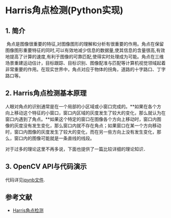 # Harris角点检测(Python实现)

## 1. 简介

 角点是图像很重要的特征,对图像图形的理解和分析有很重要的作用。角点在保留图像图形重要特征的同时,可以有效地减少信息的数据量,使其信息的含量很高,有效地提高了计算的速度,有利于图像的可靠匹配,使得实时处理成为可能。角点在三维场景重建运动估计，目标跟踪、目标识别、图像配准与匹配等计算机视觉领域起着非常重要的作用。在现实世界中，角点对应于物体的拐角，道路的十字路口、丁字路口等。

## 2. Harris角点检测基本原理

 人眼对角点的识别通常是在一个局部的小区域或小窗口完成的。**如果在各个方向上移动这个特征的小窗口，窗口内区域的灰度发生了较大的变化，那么就认为在窗口内遇到了角点。**如果这个特定的窗口在图像各个方向上移动时，窗口内图像的灰度没有发生变化，那么窗口内就不存在角点；如果窗口在某一个方向移动时，窗口内图像的灰度发生了较大的变化，而在另一些方向上没有发生变化，那么，窗口内的图像可能就是一条直线的线段。

对于过多的理论这里不再多说，下面也提供了一篇比较详细的理论知识．

## 3. OpenCV API与代码演示

代码详见[ipynb文件](https://github.com/zhi-z/OpenCV/blob/master/OpenCV_Tutorial/FeatureExtraction/CornerDetection/harris/Harris.ipynb).

## 参考文献

- [Harris角点检测](https://www.cnblogs.com/king-lps/p/6375424.html)